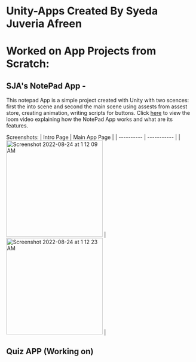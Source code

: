 # Unity-Apps Created By Syeda Juveria Afreen

# Worked on App Projects from Scratch:

## SJA's NotePad App - 
This notepad App is a simple project created with Unity with two scences: first the into scene and second the main scene using assests from assest store, creating animation, writing scripts for buttons. Click [here](https://www.loom.com/share/161253a1e0954f768411bd1a5d76bd42) to view the loom video explaining how the NotePad App works and what are its features.

Screenshots: 
| Intro Page |   Main App Page |
| ---------- | ----------- |
| <img width="258" alt="Screenshot 2022-08-24 at 1 12 09 AM" src="https://user-images.githubusercontent.com/70269507/186277049-1c6113e6-f1c8-4ec0-ad1d-aae3e53e810e.png"> | <img width="258" alt="Screenshot 2022-08-24 at 1 12 23 AM" src="https://user-images.githubusercontent.com/70269507/186277041-7a500c5e-5031-4e89-99d3-de284eddd76b.png"> |

## Quiz APP (Working on)
